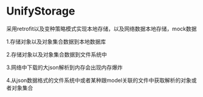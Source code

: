 # UnifyStorage
采用retrofit以及变种策略模式实现本地存储，以及网络数据本地存储，mock数据


1.存储对象以及对象集合数据到本地数据库

2.存储对象以及对象集合数据到文件系统中

3.网络中下载的大json解析到内存会出现内存爆炸

4.从json数据格式的文件系统中或者某种跟model关联的文件中获取解析的对象或者对象集合
